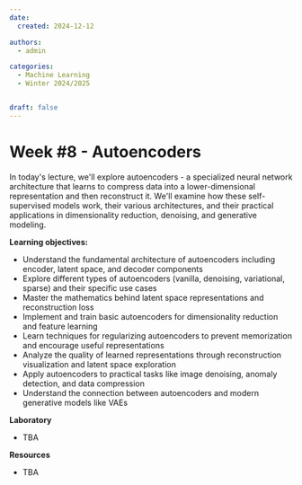 ```yaml
---
date:
  created: 2024-12-12

authors:
  - admin

categories:
  - Machine Learning
  - Winter 2024/2025


draft: false
---
```


# Week #8 - Autoencoders

In today's lecture, we'll explore autoencoders - a specialized neural network architecture that learns to compress data into a lower-dimensional representation and then reconstruct it. We'll examine how these self-supervised models work, their various architectures, and their practical applications in dimensionality reduction, denoising, and generative modeling.

<!-- more -->

**Learning objectives:**

- Understand the fundamental architecture of autoencoders including encoder, latent space, and decoder components
- Explore different types of autoencoders (vanilla, denoising, variational, sparse) and their specific use cases
- Master the mathematics behind latent space representations and reconstruction loss
- Implement and train basic autoencoders for dimensionality reduction and feature learning
- Learn techniques for regularizing autoencoders to prevent memorization and encourage useful representations
- Analyze the quality of learned representations through reconstruction visualization and latent space exploration
- Apply autoencoders to practical tasks like image denoising, anomaly detection, and data compression
- Understand the connection between autoencoders and modern generative models like VAEs

**Laboratory**
- TBA

**Resources**
- TBA